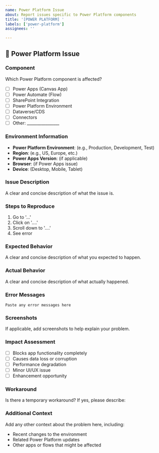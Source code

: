 ```yaml
---
name: Power Platform Issue
about: Report issues specific to Power Platform components
title: '[POWER PLATFORM] '
labels: ['power-platform']
assignees: ''

---
```


<!--
   Copyright 2025 Kyle J. Coder

   Licensed under the Apache License, Version 2.0 (the "License");
   you may not use this file except in compliance with the License.
   You may obtain a copy of the License at

       http://www.apache.org/licenses/LICENSE-2.0

   Unless required by applicable law or agreed to in writing, software
   distributed under the License is distributed on an "AS IS" BASIS,
   WITHOUT WARRANTIES OR CONDITIONS OF ANY KIND, either express or implied.
   See the License for the specific language governing permissions and
   limitations under the License.
-->

## 🔧 Power Platform Issue

### Component
Which Power Platform component is affected?
- [ ] Power Apps (Canvas App)
- [ ] Power Automate (Flow)
- [ ] SharePoint Integration
- [ ] Power Platform Environment
- [ ] Dataverse/CDS
- [ ] Connectors
- [ ] Other: ________________

### Environment Information
- **Power Platform Environment**: (e.g., Production, Development, Test)
- **Region**: (e.g., US, Europe, etc.)
- **Power Apps Version**: (if applicable)
- **Browser**: (if Power Apps issue)
- **Device**: (Desktop, Mobile, Tablet)

### Issue Description
A clear and concise description of what the issue is.

### Steps to Reproduce
1. Go to '...'
2. Click on '....'
3. Scroll down to '....'
4. See error

### Expected Behavior
A clear and concise description of what you expected to happen.

### Actual Behavior
A clear and concise description of what actually happened.

### Error Messages
```
Paste any error messages here
```

### Screenshots
If applicable, add screenshots to help explain your problem.

### Impact Assessment
- [ ] Blocks app functionality completely
- [ ] Causes data loss or corruption
- [ ] Performance degradation
- [ ] Minor UI/UX issue
- [ ] Enhancement opportunity

### Workaround
Is there a temporary workaround? If yes, please describe:

### Additional Context
Add any other context about the problem here, including:
- Recent changes to the environment
- Related Power Platform updates
- Other apps or flows that might be affected
